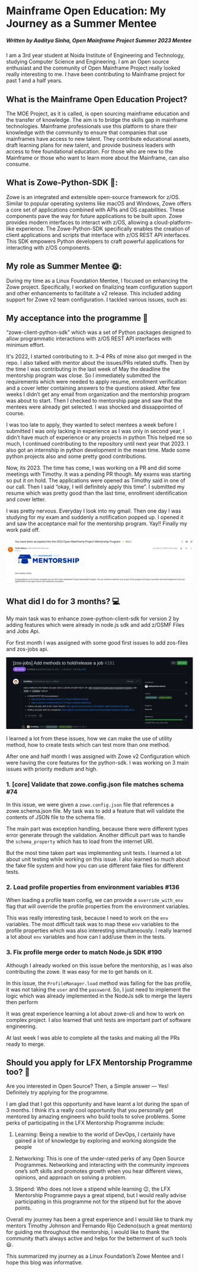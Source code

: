 # Mainframe Open Education: My Journey as a Summer Mentee

##### Written by Aaditya Sinha, Open Mainframe Project Summer 2023 Mentee

I am a 3rd year student at Noida Institute of Engineering and Technology, studying Computer Science and Engineering. I am an Open source enthusiast and the community of Open Mainframe Project really looked really interesting to me. I have been contributing to Mainframe project for past 1 and a half years.

## What is the Mainframe Open Education Project?

The MOE Project, as it is called, is open sourcing mainframe education and the transfer of knowledge. The aim is to bridge the skills gap in mainframe technologies. Mainframe professionals use this platform to share their knowledge with the community to ensure that companies that use mainframes have access to new talent. They contribute educational assets, draft learning plans for new talent, and provide business leaders with access to free foundational education. For those who are new to the Mainframe or those who want to learn more about the Mainframe, can also consume. 

## What is Zowe-Python-SDK 🚀:
Zowe is an integrated and extensible open-source framework for z/OS. Similar to popular operating systems like macOS and Windows, Zowe offers a core set of applications combined with APIs and OS capabilities. These components pave the way for future applications to be built upon. Zowe provides modern interfaces to interact with z/OS, allowing a cloud-platform-like experience. The Zowe-Python-SDK specifically enables the creation of client applications and scripts that interface with z/OS REST API interfaces. This SDK empowers Python developers to craft powerful applications for interacting with z/OS components.

## My role as Summer Mentee 🌞:
During my time as a Linux Foundation Mentee, I focused on enhancing the Zowe project. Specifically, I worked on finalizing team configuration support and other enhancements to facilitate a v2 release. This included adding support for Zowe v2 team configuration. I tackled various issues, such as:


## My acceptance into the programme 🎉
“zowe-client-python-sdk” which was a set of Python packages designed to allow programmatic interactions with z/OS REST API interfaces with minimum effort.

It's 2022, I started contributing to it. 3–4 PRs of mine also got merged in the repo. I also talked with mentor about the issues/PRs related stuffs. Then by the time I was contributing in the last week of May the deadline the mentorship program was close. So I immediately submitted the requirements which were needed to apply resume, enrollment verification and a cover letter containing answers to the questions asked. After few weeks I didn’t get any email from organization and the mentorship program was about to start. Then I checked to mentorship page and saw that the mentees were already get selected. I was shocked and dissappointed of course.

I was too late to apply, they wanted to select mentees a week before I submitted
I was only lacking in experience as I was only in second year, I didn’t have much of experience or any projects in python
This helped me so much, I continued contributing to the repository until next year that 2023. I also got an internship in python development in the mean time. Made some python projects also and some pretty good contributions.

Now, its 2023. The time has come, I was working on a PR and did some meetings with Timothy. It was a pending PR though. My exams was starting so put it on hold. The applications were opened as Timothy said in one of our call. Then I said “okay, I will definitely apply this time”. I submitted my resume which was pretty good than the last time, enrollment identification and cover letter.

I was pretty nervous. Everyday I look into my gmail. Then one day I was studying for my exam and suddenly a notification popped up. I opened it and saw the acceptance mail for the mentorship program. Yay!! Finally my work paid off.

![](./acceptance.png)

## What did I do for 3 months? 💻
My main task was to enhance zowe-python-client-sdk for version 2 by adding features which were already in node.js sdk and add z/OSMF Files and Jobs Api.

For first month I was assigned with some good first issues to add zos-files and zos-jobs api.

![](./issue1.png)

I learned a lot from these issues, how we can make the use of utility method, how to create tests which can test more than one method.

After one and half month I was assigned with Zowe v2 Configuration which were having the core features for the python-sdk.
I was working on 3 main issues with priority medium and high.

### 1. [core] Validate that zowe.config.json file matches schema #74

In this issue, we were given a `zowe.config.json` file that references a zowe.schema.json file. My task was to add a feature that will validate the contents of JSON file to the schema file.

The main part was exception handling, because there were different types error generate through the validation. Another difficult part was to handle the `schema_property` which has to load from the internet URI.

But the most time taken part was implementing unit tests. I learned a lot about unit testing while working on this issue. I also learned so much about the fake file system and how you can use different fake files for different tests.

### 2. Load profile properties from environment variables #136

When loading a profile team config, we can provide a `override_with_env` flag that will override the profile properties from the environment variables.

This was really interesting task, because I need to work on the `env` variables. The most difficult task was to map these `env` variables to the profile properties which was also interesting simultaneously. I really learned a lot about `env` variables and how can I add/use them in the tests.


### 3. Fix profile merge order to match Node.js SDK #190

Although I already worked on this issue before the mentorship, as I was also contributing the zowe. It was easy for me to get hands on it.

In this issue, the `ProfileManager.load` method was failing for the bas profile, it was not taking the `user` and the `password`. So, I just need to implement the logic which was already implemented in the NodeJs sdk to merge the layers then perform

It was great experience learning a lot about zowe-cli and how to work on complex project. I also learned that unit tests are important part of software engineering.

At last week I was able to complete all the tasks and making all the PRs ready to merge.

## Should you apply for LFX Mentorship Programme too? 🤔
Are you interested in Open Source? Then, a Simple answer — Yes! Definitely try applying for the programme.

I am glad that I got this opportunity and have learnt a lot during the span of 3 months. I think it’s a really cool opportunity that you personally get mentored by amazing engineers who build tools to solve problems. Some perks of participating in the LFX Mentorship Programme include:

1. Learning: Being a newbie to the world of DevOps, I certainly have gained a lot of knowledge by exploring and working alongside the people

2. Networking: This is one of the under-rated perks of any Open Source Programmes. Networking and interacting with the community improves one’s soft skills and promotes growth when you hear different views, opinions, and approach on solving a problem.

3. Stipend: Who does not love a stipend while learning 😉, the LFX Mentorship Programme pays a great stipend, but I would really advise participating in this programme not for the stipend but for the above points.

Overall my journey has been a great experience and I would like to thank my mentors Timothy Johnson and Fernando Rijo Cedeno(such a great mentors) for guiding me throughout the mentorship, I would like to thank the community that’s always active and helps for the betterment of such tools 😃.

This summarized my journey as a Linux Foundation’s Zowe Mentee and I hope this blog was informative.